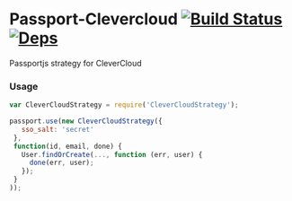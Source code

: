 Passport-Clevercloud [![Build Status](https://drone.io/github.com/Redsmin/passport-clevercloud/status.png)](https://drone.io/github.com/Redsmin/passport-clevercloud/latest) [![Deps](https://david-dm.org/Redsmin/passport-clevercloud.png)](https://david-dm.org/Redsmin/passport-clevercloud)
====================

Passportjs strategy for CleverCloud

### Usage

```javascript
var CleverCloudStrategy = require('CleverCloudStrategy');

passport.use(new CleverCloudStrategy({
   sso_salt: 'secret'
 },
 function(id, email, done) {
   User.findOrCreate(..., function (err, user) {
     done(err, user);
   });
 }
));
```
